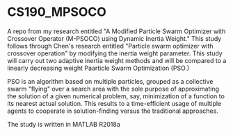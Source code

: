 # CS190_MPSOCO
A repo from my research entitled "A Modified Particle Swarm Optimizer with Crossover Operator (M-PSOCO) using Dynamic Inertia Weight." This study follows through Chen's research entitled "Particle swarm optimizer with crossover operation" by modifying the inertia weight parameter. This study will carry out two adaptive inertia weight methods and will be compared to a linearly decreasing weight Paarticle Swarm Optimization (PSO.)

PSO is an algorithm based on multiple particles, grouped as a collective swarm "flying" over a search area with the sole purpose of approximating the solution of a given numerical problem, say, minimization of a function to its nearest actual solution. This results to a time-efficient usage of multiple agents to cooperate in solution-finding versus the  traditional approaches. 

The study is written in MATLAB R2018a
